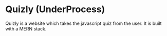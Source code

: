 # Quizly (UnderProcess)
Quizly is a website which takes the javascript quiz from the user. It is built with a MERN stack.
